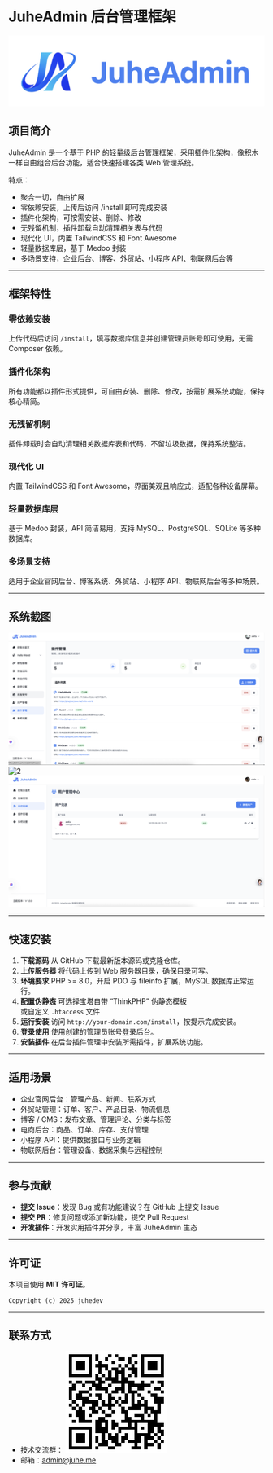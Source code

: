 # JuheAdmin 后台管理框架

![Logo](Static/img/logo-1.png)

## 项目简介

JuheAdmin 是一个基于 PHP 的轻量级后台管理框架，采用插件化架构，像积木一样自由组合后台功能，适合快速搭建各类 Web 管理系统。

特点：

* 聚合一切，自由扩展
* 零依赖安装，上传后访问 /install 即可完成安装
* 插件化架构，可按需安装、删除、修改
* 无残留机制，插件卸载自动清理相关表与代码
* 现代化 UI，内置 TailwindCSS 和 Font Awesome
* 轻量数据库层，基于 Medoo 封装
* 多场景支持，企业后台、博客、外贸站、小程序 API、物联网后台等

---

## 框架特性

### 零依赖安装

上传代码后访问 `/install`，填写数据库信息并创建管理员账号即可使用，无需 Composer 依赖。

### 插件化架构

所有功能都以插件形式提供，可自由安装、删除、修改，按需扩展系统功能，保持核心精简。

### 无残留机制

插件卸载时会自动清理相关数据库表和代码，不留垃圾数据，保持系统整洁。

### 现代化 UI

内置 TailwindCSS 和 Font Awesome，界面美观且响应式，适配各种设备屏幕。

### 轻量数据库层

基于 Medoo 封装，API 简洁易用，支持 MySQL、PostgreSQL、SQLite 等多种数据库。

### 多场景支持

适用于企业官网后台、博客系统、外贸站、小程序 API、物联网后台等多种场景。

---

## 系统截图
![1](Static/img/1.png)
![2](Static/img/2.png)
![3](Static/img/3.png)



---

## 快速安装

1. **下载源码**
   从 GitHub 下载最新版本源码或克隆仓库。
2. **上传服务器**
   将代码上传到 Web 服务器目录，确保目录可写。
3. **环境要求**
   PHP >= 8.0，开启 PDO 与 fileinfo 扩展，MySQL 数据库正常运行。
4. **配置伪静态**
   可选择宝塔自带 “ThinkPHP” 伪静态模板  
   或自定义 `.htaccess` 文件  
5. **运行安装**
   访问 `http://your-domain.com/install`，按提示完成安装。
6. **登录使用**
   使用创建的管理员账号登录后台。
7. **安装插件**
   在后台插件管理中安装所需插件，扩展系统功能。

---

## 适用场景

* 企业官网后台：管理产品、新闻、联系方式
* 外贸站管理：订单、客户、产品目录、物流信息
* 博客 / CMS：发布文章、管理评论、分类与标签
* 电商后台：商品、订单、库存、支付管理
* 小程序 API：提供数据接口与业务逻辑
* 物联网后台：管理设备、数据采集与远程控制

---

## 参与贡献

* **提交 Issue**：发现 Bug 或有功能建议？在 GitHub 上提交 Issue
* **提交 PR**：修复问题或添加新功能，提交 Pull Request
* **开发插件**：开发实用插件并分享，丰富 JuheAdmin 生态

---


## 许可证

本项目使用 **MIT 许可证**。

```
Copyright (c) 2025 juhedev
```

---

## 联系方式

* 技术交流群：
![qun](Static/img/qun.png)
* 邮箱：[admin@juhe.me](mailto:admin@juhe.me)
